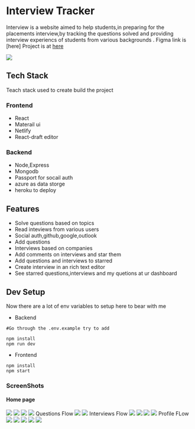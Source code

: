 # Interview Tracker
   Interview is a website aimed to help students,in preparing for the placements interview,by tracking the questions solved and providing interview experiencs of students from various backgrounds .
   Figma link is [here]
   Project is at [here](https://interview-tracker.netlify.app/)


<img src="./screenshots/home.png">


## Tech Stack
  Teach stack used to create build the project 

  ### Frontend
   - React
   - Materail ui 
   - Netlify
   - React-draft editor

  ### Backend
   - Node,Express
   - Mongodb
   - Passport for socail auth
   - azure as data storge
   - heroku to deploy

## Features 
   - Solve questions based on topics
   - Read inteviews from various users
   - Social auth,github,google,outlook
   - Add questions
   - Interviews based on companies
   - Add comments on interviews and star them
   - Add questions and interviews to starred
   - Create interview in an rich text editor
   - See starred questions,interviews and my quetions at ur dashboard


## Dev Setup

Now there are a lot of env variables to setup here to bear with me 
- Backend
```
#Go through the .env.example try to add

npm install
npm run dev
```
- Frontend
```
npm install 
npm start
```


### ScreenShots
#### Home page
<img src="./screenshots/home.png">
<img src="./screenshots/home-2.png">
<img src="./screenshots/home-3.png">
<img src="./screenshots/login.png">
Questions Flow
<img src="./screenshots/practice.png">
<img src="./screenshots/q.png">
Interviews Flow
<img src="./screenshots/companies.png">
<img src="./screenshots/interviews.png">
<img src="./screenshots/interview.png">
<img src="./screenshots/comment.png">
Profile FLow
<img src="./screenshots/profile.png">
<img src="./screenshots/addi.png">
<img src="./screenshots/myis.png">
<img src="./screenshots/addq.png">
<img src="./screenshots/starredqs.png">